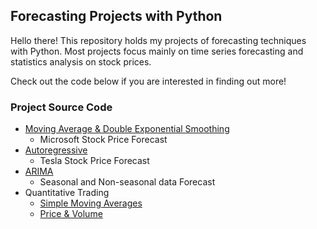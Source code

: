 ## Forecasting Projects with Python
Hello there! This repository holds my projects of forecasting techniques with Python. 
Most projects focus mainly on time series forecasting and statistics analysis on stock prices.

Check out the code below if you are interested in finding out more!

### Project Source Code
* [Moving Average & Double Exponential Smoothing](https://github.com/ZachhHsu/Forecasting_Projects_with_Python/blob/main/Microsoft_Stock_Price_Forecasting.ipynb)
  - Microsoft Stock Price Forecast
* [Autoregressive](https://github.com/ZachhHsu/Forecasting_Projects_with_Python/blob/main/AutoRegressive_Forecast.py)
  - Tesla Stock Price Forecast
* [ARIMA](https://github.com/ZachhHsu/Forecasting_Projects_with_Python/blob/main/ARIMA-and-Seasonal-ARIMA-.ipynb)
  - Seasonal and Non-seasonal data Forecast
* Quantitative Trading
  - [Simple Moving Averages](https://github.com/ZachhHsu/Forecasting_Projects_with_Python/blob/main/Quantitative_Trading/MA.py)
  - [Price & Volume](https://github.com/ZachhHsu/Forecasting_Projects_with_Python/blob/main/Quantitative_Trading/price_volume.py)

